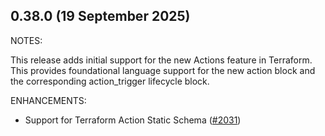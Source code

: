 ## 0.38.0 (19 September 2025)

NOTES:

This release adds initial support for the new Actions feature in Terraform. This provides foundational language support for the new action block and the corresponding action_trigger lifecycle block.

ENHANCEMENTS:

* Support for Terraform Action Static Schema ([#2031](https://github.com/hashicorp/terraform-ls/issues/2031))

